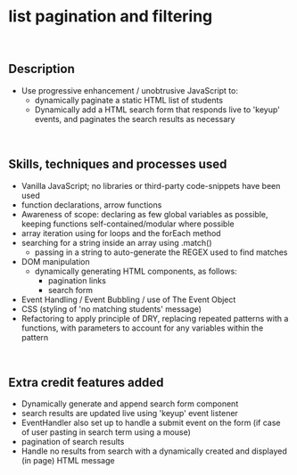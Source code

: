 # list pagination and filtering

  
<br>   

## Description
- Use progressive enhancement / unobtrusive JavaScript to:
    - dynamically paginate a static HTML list of students
    - Dynamically add a HTML search form that responds live to 'keyup' events, and paginates the search results as necessary

<br> 


## Skills, techniques and processes used
- Vanilla JavaScript; no libraries or third-party code-snippets have been used
- function declarations, arrow functions
- Awareness of scope: declaring as few global variables as possible, keeping functions self-contained/modular where possible
- array iteration using for loops and the forEach method
- searching for a string inside an array using .match()
    - passing in a string to auto-generate the REGEX used to find matches
- DOM manipulation
    - dynamically generating HTML components, as follows:
        - pagination links
        - search form
- Event Handling / Event Bubbling / use of The Event Object
- CSS (styling of 'no matching students' message)
- Refactoring to apply principle of DRY, replacing repeated patterns with a functions, with parameters to account for any variables within the pattern

<br> 

## Extra credit features added
- Dynamically generate and append search form component
- search results are updated live using 'keyup' event listener
- EventHandler also set up to handle a submit event on the form (if case of user pasting in search term using a mouse)
- pagination of search results
- Handle no results from search with a dynamically created and displayed (in page) HTML message